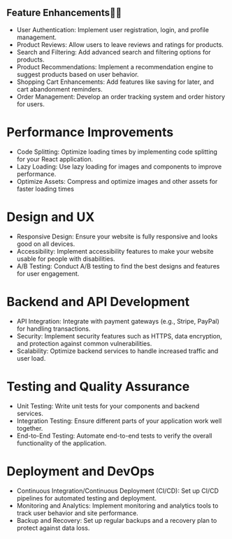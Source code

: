 ## Feature Enhancements🚀🚀
- User Authentication: Implement user registration, login, and profile management.
- Product Reviews: Allow users to leave reviews and ratings for products.
- Search and Filtering: Add advanced search and filtering options for products.
- Product Recommendations: Implement a recommendation engine to suggest products based on user behavior.
- Shopping Cart Enhancements: Add features like saving for later, and cart abandonment reminders.
- Order Management: Develop an order tracking system and order history for users.

 # Performance Improvements
- Code Splitting: Optimize loading times by implementing code splitting for your React application.
- Lazy Loading: Use lazy loading for images and components to improve performance.
- Optimize Assets: Compress and optimize images and other assets for faster loading times

# Design and UX
- Responsive Design: Ensure your website is fully responsive and looks good on all devices.
- Accessibility: Implement accessibility features to make your website usable for people with disabilities.
- A/B Testing: Conduct A/B testing to find the best designs and features for user engagement.

 # Backend and API Development
- API Integration: Integrate with payment gateways (e.g., Stripe, PayPal) for handling transactions.
- Security: Implement security features such as HTTPS, data encryption, and protection against common vulnerabilities.
- Scalability: Optimize backend services to handle increased traffic and user load.

 # Testing and Quality Assurance
- Unit Testing: Write unit tests for your components and backend services.
- Integration Testing: Ensure different parts of your application work well together.
- End-to-End Testing: Automate end-to-end tests to verify the overall functionality of the application.

 # Deployment and DevOps
- Continuous Integration/Continuous Deployment (CI/CD): Set up CI/CD pipelines for automated testing and deployment.
- Monitoring and Analytics: Implement monitoring and analytics tools to track user behavior and site performance.
- Backup and Recovery: Set up regular backups and a recovery plan to protect against data loss.


